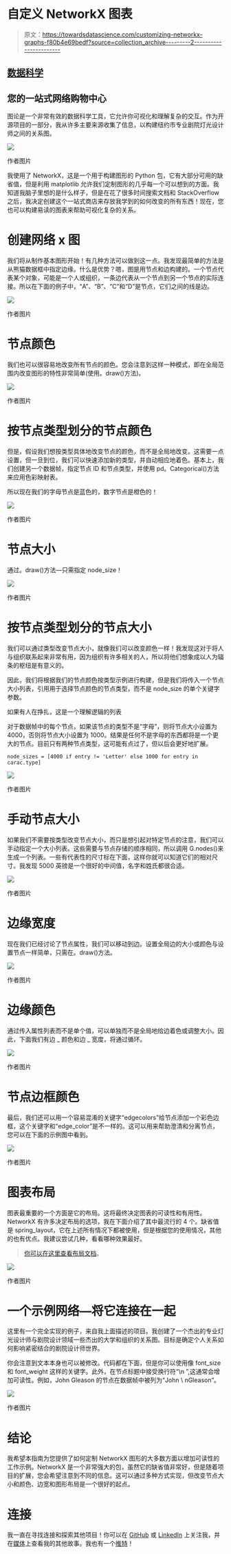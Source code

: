 # 自定义 NetworkX 图表

> 原文：<https://towardsdatascience.com/customizing-networkx-graphs-f80b4e69bedf?source=collection_archive---------2----------------------->

## [数据科学](https://towardsdatascience.com/data-science/home)

## 您的一站式网络购物中心

图论是一个非常有效的数据科学工具，它允许你可视化和理解复杂的交互。作为开源项目的一部分，我从许多主要来源收集了信息，以构建纽约市专业剧院灯光设计师之间的关系图。

![](img/4a652aae7d01f3bdfc514ca97a0ae5ba.png)

作者图片

我使用了 NetworkX，这是一个用于构建图形的 Python 包，它有大部分可用的缺省值，但是利用 matplotlib 允许我们定制图形的几乎每一个可以想到的方面。我知道我脑子里想的是什么样子，但是在花了很多时间搜索文档和 StackOverflow 之后，我决定创建这个一站式商店来存放我学到的如何改变的所有东西！现在，您也可以构建易读的图表来帮助可视化复杂的关系。

# 创建网络 x 图

我们将从制作基本图形开始！有几种方法可以做到这一点。我发现最简单的方法是从熊猫数据框中指定边缘。什么是优势？嗯，图是用节点和边构建的。一个节点代表某个对象，可能是一个人或组织，一条边代表从一个节点到另一个节点的实际连接。所以在下面的例子中，“A”、“B”、“C”和“D”是节点，它们之间的线是边。

![](img/76209e7694b27cb39fb4f70331ac889a.png)

作者图片

# 节点颜色

我们也可以很容易地改变所有节点的颜色。您会注意到这样一种模式，即在全局范围内改变图形的特性非常简单(使用。draw()方法)。

![](img/5e1e527d8dc7f66331f773a05cf0bc7e.png)

作者图片

# 按节点类型划分的节点颜色

但是，假设我们想按类型具体地改变节点的颜色，而不是全局地改变。这需要一点设置，但一旦到位，我们可以快速添加新的类型，并自动相应地着色。基本上，我们创建另一个数据帧，指定节点 ID 和节点类型，并使用 pd。Categorical()方法来应用色彩映射表。

所以现在我们的字母节点是蓝色的，数字节点是橙色的！

![](img/e2f738cad6f596fad30806e4238a4388.png)

作者图片

# 节点大小

通过。draw()方法—只需指定 node_size！

![](img/584c51496b57cccaab0728f7aa1326cc.png)

作者图片

# 按节点类型划分的节点大小

我们可以通过类型改变节点大小，就像我们可以改变颜色一样！我发现这对于将人与组织联系起来非常有用，因为组织有许多相关的人，所以将他们想象成以人为辐条的枢纽是有意义的。

因此，我们将根据我们的节点颜色按类型示例进行构建，但是我们将传入一个节点大小列表，引用用于选择节点颜色的节点类型，而不是 node_size 的单个关键字参数。

如果有人在挣扎，这是一个理解逻辑的列表

对于数据帧中的每个节点，如果该节点的类型不是“字母”，则将节点大小设置为 4000，否则将节点大小设置为 1000。结果是任何不是字母的东西都将是一个更大的节点。目前只有两种节点类型，这可能有点过了，但以后会更好地扩展。

```
node_sizes = [4000 if entry != 'Letter' else 1000 for entry in carac.type]
```

![](img/4d25bdb1b33840c98d58c7fb0ddff466.png)

作者图片

# 手动节点大小

如果我们不需要按类型改变节点大小，而只是想引起对特定节点的注意，我们可以手动指定一个大小列表。这些需要与节点存储的顺序相同，所以调用 G.nodes()来生成一个列表。一些有代表性的尺寸标在下面，这样你就可以知道它们的相对尺寸。我发现 5000 英镑是一个很好的中间值，名字和姓氏都很合适。

![](img/766bde97ca0a26322e45a5704959148d.png)

作者图片

# 边缘宽度

现在我们已经讨论了节点属性，我们可以移动到边。设置全局边的大小或颜色与设置节点一样简单，只需在。draw()方法。

![](img/dc9b73c8cd619427d421e2bcf2e7f5b7.png)

作者图片

# 边缘颜色

通过传入属性列表而不是单个值，可以单独而不是全局地给边着色或调整大小。因此，下面我们有边 _ 颜色和边 _ 宽度，将通过循环。

![](img/c6147b39759f5641ccac1b5d1abc1a32.png)

作者图片

# 节点边框颜色

最后，我们还可以用一个容易混淆的关键字“edgecolors”给节点添加一个彩色边框，这个关键字和“edge_color”是不一样的。这可以用来帮助澄清和分离节点，您可以在下面的示例图中看到。

![](img/b0f127a45077564a5b1230169c296c96.png)

作者图片

# 图表布局

图表最重要的一个方面是它的布局。这将最终决定图表的可读性和有用性。NetworkX 有许多决定布局的选项，我在下面介绍了其中最流行的 4 个。缺省值是 spring_layout，它在上述所有情况下都被使用，但是根据您的使用情况，其他的也有优点。我建议尝试几种，看看哪种效果最好。

> [你可以在这里查看布局文档](https://networkx.org/documentation/stable//reference/drawing.html)。

![](img/c0f5f17d90a56fff5c978117afca3374.png)

作者图片

# 一个示例网络—将它连接在一起

这里有一个完全实现的例子，来自我上面描述的项目。我创建了一个杰出的专业灯光设计师与剧院设计领域一些杰出的大学和组织的关系图。目标是确定个人关系如何影响紧密结合的剧院设计师世界。

你会注意到文本本身也可以被修改。代码都在下面，但是你可以使用像 font_size 和 font_weight 这样的关键字。此外，在节点标题中接受换行符“\n ”,这通常会增加可读性。例如，John Gleason 的节点在数据帧中被列为“John \ nGleason”。

![](img/8e2b0a790ec63e10fbfc0a49078e794c.png)

作者图片

# 结论

我希望本指南为您提供了如何定制 NetworkX 图形的大多数方面以增加可读性的工作示例。NetworkX 是一个非常强大的包，虽然它的缺省值非常好，但是随着项目的扩展，您会希望注意到不同的信息。这可以通过多种方式实现，但改变节点大小和颜色、边宽和图形布局是一个很好的起点。

# 连接

我一直在寻找连接和探索其他项目！你可以在 [GitHub](https://github.com/ArenCarpenter) 或 [LinkedIn](https://www.linkedin.com/in/aren-carpenter/) 上关注我，并在[媒体](https://arencarpenter.medium.com/)上查看我的其他故事。我也有一个[推特](https://twitter.com/ArenCarpenter)！